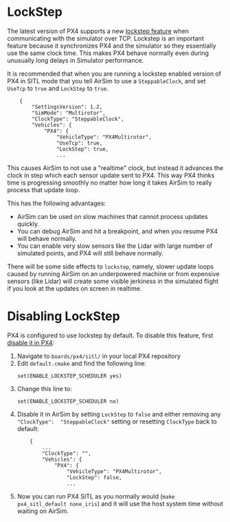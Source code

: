 # LockStep

The latest version of PX4 supports a new [lockstep
feature](https://docs.px4.io/master/en/simulation/#lockstep-simulation) when communicating with the
simulator over TCP.  Lockstep is an important feature because it synchronizes PX4 and the simulator
so they essentially use the same clock time.  This makes PX4 behave normally even during unusually
long delays in Simulator performance.

It is recommended that when you are running a lockstep enabled version of PX4 in SITL mode that you
tell AirSim to use a `SteppableClock`, and set `UseTcp` to `true` and `LockStep` to `true`.

```
    {
        "SettingsVersion": 1.2,
        "SimMode": "Multirotor",
        "ClockType": "SteppableClock",
        "Vehicles": {
            "PX4": {
                "VehicleType": "PX4Multirotor",
                "UseTcp": true,
                "LockStep": true,
                ...
```

This causes AirSim to not use a "realtime" clock, but instead it advances the clock in step which
each sensor update sent to PX4.  This way PX4 thinks time is progressing smoothly no matter how long
it takes AirSim to really process that update loop.

This has the following advantages:

- AirSim can be used on slow machines that cannot process updates quickly.
- You can debug AirSim and hit a breakpoint, and when you resume PX4 will behave normally.
- You can enable very slow sensors like the Lidar with large number of simulated points, and PX4
  will still behave normally.

There will be some side effects to `lockstep`, namely, slower update loops caused by running AirSim
on an underpowered machine or from expensive sensors (like Lidar) will create some visible jerkiness
in the simulated flight if you look at the updates on screen in realtime.

# Disabling LockStep

PX4 is configured to use lockstep by default. To disable this feature, first [disable it in 
PX4](https://docs.px4.io/master/en/simulation/#disable-lockstep-simulation):

1. Navigate to `boards/px4/sitl/` in your local PX4 repository
1. Edit `default.cmake` and find the following line:
    ```
    set(ENABLE_LOCKSTEP_SCHEDULER yes)
    ```
1. Change this line to:
    ```
    set(ENABLE_LOCKSTEP_SCHEDULER no)
    ```
1. Disable it in AirSim by setting `LockStep` to `false` and either removing any `"ClockType": 
"SteppableClock"` setting or resetting `ClockType` back to default:
    ```
        {
            ...
            "ClockType": "",
            "Vehicles": {
                "PX4": {
                    "VehicleType": "PX4Multirotor",
                    "LockStep": false,
                    ...
    ```
1. Now you can run PX4 SITL as you normally would (`make px4_sitl_default none_iris`) and it will use 
the host system time without waiting on AirSim.

